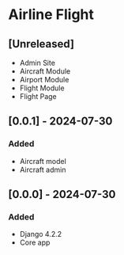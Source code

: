 # Airline Flight

## [Unreleased]
- Admin Site
- Aircraft Module
- Airport Module
- Flight Module
- Flight Page

## [0.0.1] - 2024-07-30
### Added
- Aircraft model
- Aircraft admin

## [0.0.0] - 2024-07-30
### Added
- Django 4.2.2
- Core app
